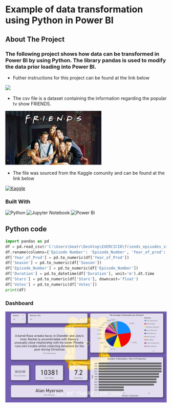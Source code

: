 # Example of data transformation using Python in Power BI

## About The Project

### The following project shows how data can be transformed in Power BI by using Python. The library pandas is used to modify the data prior loading into Power BI.

* Futher instructions for this project can be found at the link below
<div>
<a href="https://www.youtube.com/watch?v=QoUDYYGR4Pw" target="_blank"><img src="https://img.shields.io/badge/YouTube-FF0000?style=for-the-badge&logo=youtube&logoColor=white" target="_blank"></a>
</div>

* The csv file is a dataset containing the information regarding the popular tv show FRIENDS.

![image-friends](image-friends.jpeg)

* The file was sourced from the Kaggle comunity and can be found at the link below

[![Kaggle](https://img.shields.io/badge/Kaggle-20BEFF?style=for-the-badge&logo=Kaggle&logoColor=white)](https://www.kaggle.com/datasets/rezaghari/friends-series-dataset)

### Built With

![Python](https://img.shields.io/badge/python-3670A0?style=for-the-badge&logo=python&logoColor=ffdd54)
![Jupyter Notebook](https://img.shields.io/badge/Jupyter-F37626.svg?&style=for-the-badge&logo=Jupyter&logoColor=white)
![Power Bi](https://img.shields.io/badge/power_bi-F2C811?style=for-the-badge&logo=powerbi&logoColor=black)

## Python code

```python 
import pandas as pd
df = pd.read_csv(r'C:\Users\beatr\Desktop\EXERCICIO\friends_episodes_v3.csv', encoding='latin-1')
df.rename(columns={'Episode Number': 'Episode_Number', 'Year_of_prod': 'Year_of_Prod'}, inplace=True)
df['Year_of_Prod'] = pd.to_numeric(df['Year_of_Prod'])
df['Season'] = pd.to_numeric(df['Season'])
df['Episode_Number'] = pd.to_numeric(df['Episode_Number'])
df['Duration'] = pd.to_datetime(df['Duration'], unit='m').dt.time
df['Stars'] = pd.to_numeric(df['Stars'], downcast='float')
df['Votes'] = pd.to_numeric(df['Votes'])
print(df)
```

### Dashboard
![Dashboard](Dashboard.jpg)
